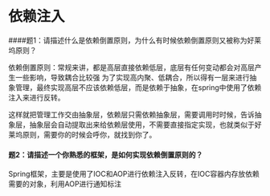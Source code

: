# 依赖注入

####题1：请描述什么是依赖倒置原则，为什么有时候依赖倒置原则又被称为好莱坞原则？

依赖倒置原则：常规来讲，都是高层直接依赖低层，底层有任何变动都会对高层产生一些影响，导致耦合比较强
              为了实现高内聚、低耦合，所以得有一层来进行抽象管理，最终实现高层不应该依赖低层，而是依赖于抽象，在spring中使用了依赖注入来进行反转。

这样就把管理工作交由抽象层，依赖层只需依赖抽象层，需要调用时时候，告诉抽象层，抽象层会自动提取出来给依赖层使用，不需要直接指定实现，也就类似于好莱坞原则，需要你的时候会呼你，就找到你了。

#### 题2：请描述一个你熟悉的框架，是如何实现依赖倒置原则的？

Spring框架，主要是使用了IOC和AOP进行依赖注入反转，在IOC容器内存放依赖需要的对象，利用AOP进行通知标注